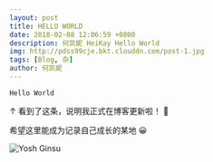 ```yaml
---
layout: post
title: HELLO WORLD
date: 2018-02-08 12:06:59 +0800
description: 何凯妮 HeiKay Hello World
img: http://pdss99cje.bkt.clouddn.com/post-1.jpg
tags: [Blog, 杂]
author: 何凯妮
---
```


```
Hello World
```

↑ 看到了这条，说明我正式在博客更新啦！ 👏

希望这里能成为记录自己成长的某地 😀

![Yosh Ginsu]({{site.baseurl}}http://pdss99cje.bkt.clouddn.com/post1/en.png)
